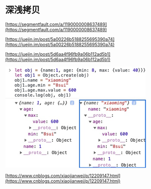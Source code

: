 # 深浅拷贝

[https://segmentfault.com/a/1190000008637489](https://segmentfault.com/a/1190000008637489)

[https://juejin.im/post/5a00226b5188255695390a74](https://juejin.im/post/5a00226b5188255695390a74)

[https://juejin.im/post/5d6aa4f96fb9a06b112ad5b1](https://juejin.im/post/5d6aa4f96fb9a06b112ad5b1)

![](../.gitbook/assets/20200430173358.jpg)

[https://www.cnblogs.com/xiaojianwei/p/12209147.html](https://www.cnblogs.com/xiaojianwei/p/12209147.html)

